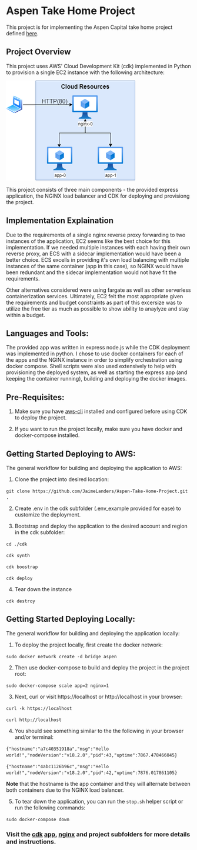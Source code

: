 # Aspen Take Home Project 
This project is for implementing the Aspen Capital take home project defined [here](https://github.com/aspencapital/candidate-project-sre]).


## Project Overview
This project uses AWS' Cloud Development Kit (cdk) implemented in Python to provision a single EC2 instance with the following architecture: 

![architecture](./public/img/test-sre.png)

This project consists of three main components - the provided express application, the NGINX load balancer and CDK for deploying and provisiong the project.


## Implementation Explaination 
Due to the requirements of a single nginx reverse proxy forwarding to two instances of the application, EC2 seems like the best choice for this implementation.  If we needed multiple instances with each having their own reverse proxy, an ECS with a sidecar implementation would have been a better choice. ECS excells in providing it's own load balancing with multiple instances of the same container (app in this case), so NGINX would have been redundant and the sidecar implementation would not have fit the requirements.  

Other alternatives considered were using fargate as well as other serverless containerization services. Ultimately, EC2 felt the most appropriate given the requirements and budget constraints as part of this excersize was to utilize the free tier as much as possible to show ability to anaylyze and stay within a budget.  


## Languages and Tools:
The provided app was written in express node.js while the CDK deployment was implemented in python.  I chose to use docker containers for each of the apps and the NGINX instance in order to simplify orchestration using docker compose.  Shell scripts were also used extensively to help with provisioning the deployed system, as well as starting the express app (and keeping the container running), building and deploying the docker images. 

## Pre-Requisites: 
1. Make sure you have [aws-cli](https://aws.amazon.com/cli/) installed and configured before using CDK to deploy the project. 

2. If you want to run the project locally, make sure you have docker and docker-compose installed.


## Getting Started Deploying to AWS:
The general workflow for building and deploying the application to AWS:

1. Clone the project into desired location:

```git clone https://github.com/JaimeLanders/Aspen-Take-Home-Project.git .```

2. Create .env in the cdk subfolder (.env_example provided for ease) to customize the deployment.  

3. Bootstrap and deploy the application to the desired account and region in the cdk subfolder:

```cd ./cdk```

```cdk synth```

```cdk boostrap```

```cdk deploy```

4. Tear down the instance

```cdk destroy```

## Getting Started Deploying Locally:
The general workflow for building and deploying the application locally:

1. To deploy the project locally, first create the docker network:

```sudo docker network create -d bridge aspen```

2. Then use docker-compose to build and deploy the project in the project root: 

```sudo docker-compose scale app=2 nginx=1```

3. Next, curl or visit https://localhost or http://localhost in your browser:

```curl -k https://localhost```

```curl http://localhost```

4. You should see something similar to the the following in your browser and/or terminal:

```{"hostname":"a7c40351918a","msg":"Hello world!","nodeVersion":"v18.2.0","pid":43,"uptime":7867.478466045}```

```{"hostname":"4abc1126b96c","msg":"Hello world!","nodeVersion":"v18.2.0","pid":42,"uptime":7876.017861105}```

**Note** that the hostname is the app container and they will alternate between both containers due to the NGINX load  balancer.

5. To tear down the application, you can run the ```stop.sh``` helper script or run the following commands:

```sudo docker-compose down```

### Visit the [cdk](https://github.com/JaimeLanders/Aspen-Take-Home-Project/tree/main/cdk) [app](https://github.com/JaimeLanders/Aspen-Take-Home-Project/tree/main/app), [nginx](https://github.com/JaimeLanders/Aspen-Take-Home-Project/tree/main/nginx) and project subfolders for more details and instructions.  